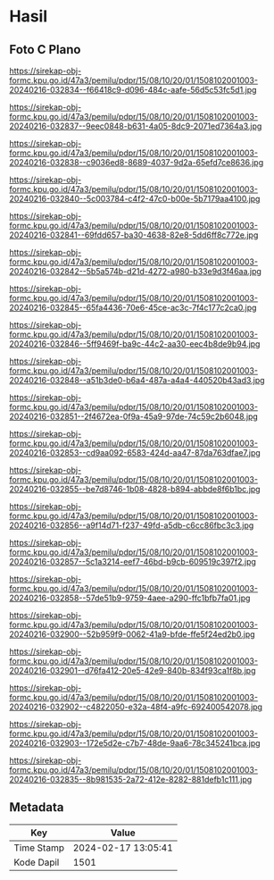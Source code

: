 # Hasil

## Foto C Plano

https://sirekap-obj-formc.kpu.go.id/47a3/pemilu/pdpr/15/08/10/20/01/1508102001003-20240216-032834--f66418c9-d096-484c-aafe-56d5c53fc5d1.jpg

https://sirekap-obj-formc.kpu.go.id/47a3/pemilu/pdpr/15/08/10/20/01/1508102001003-20240216-032837--9eec0848-b631-4a05-8dc9-2071ed7364a3.jpg

https://sirekap-obj-formc.kpu.go.id/47a3/pemilu/pdpr/15/08/10/20/01/1508102001003-20240216-032838--c9036ed8-8689-4037-9d2a-65efd7ce8636.jpg

https://sirekap-obj-formc.kpu.go.id/47a3/pemilu/pdpr/15/08/10/20/01/1508102001003-20240216-032840--5c003784-c4f2-47c0-b00e-5b7179aa4100.jpg

https://sirekap-obj-formc.kpu.go.id/47a3/pemilu/pdpr/15/08/10/20/01/1508102001003-20240216-032841--69fdd657-ba30-4638-82e8-5dd6ff8c772e.jpg

https://sirekap-obj-formc.kpu.go.id/47a3/pemilu/pdpr/15/08/10/20/01/1508102001003-20240216-032842--5b5a574b-d21d-4272-a980-b33e9d3f46aa.jpg

https://sirekap-obj-formc.kpu.go.id/47a3/pemilu/pdpr/15/08/10/20/01/1508102001003-20240216-032845--65fa4436-70e6-45ce-ac3c-7f4c177c2ca0.jpg

https://sirekap-obj-formc.kpu.go.id/47a3/pemilu/pdpr/15/08/10/20/01/1508102001003-20240216-032846--5ff9469f-ba9c-44c2-aa30-eec4b8de9b94.jpg

https://sirekap-obj-formc.kpu.go.id/47a3/pemilu/pdpr/15/08/10/20/01/1508102001003-20240216-032848--a51b3de0-b6a4-487a-a4a4-440520b43ad3.jpg

https://sirekap-obj-formc.kpu.go.id/47a3/pemilu/pdpr/15/08/10/20/01/1508102001003-20240216-032851--2f4672ea-0f9a-45a9-97de-74c59c2b6048.jpg

https://sirekap-obj-formc.kpu.go.id/47a3/pemilu/pdpr/15/08/10/20/01/1508102001003-20240216-032853--cd9aa092-6583-424d-aa47-87da763dfae7.jpg

https://sirekap-obj-formc.kpu.go.id/47a3/pemilu/pdpr/15/08/10/20/01/1508102001003-20240216-032855--be7d8746-1b08-4828-b894-abbde8f6b1bc.jpg

https://sirekap-obj-formc.kpu.go.id/47a3/pemilu/pdpr/15/08/10/20/01/1508102001003-20240216-032856--a9f14d71-f237-49fd-a5db-c6cc86fbc3c3.jpg

https://sirekap-obj-formc.kpu.go.id/47a3/pemilu/pdpr/15/08/10/20/01/1508102001003-20240216-032857--5c1a3214-eef7-46bd-b9cb-609519c397f2.jpg

https://sirekap-obj-formc.kpu.go.id/47a3/pemilu/pdpr/15/08/10/20/01/1508102001003-20240216-032858--57de51b9-9759-4aee-a290-ffc1bfb7fa01.jpg

https://sirekap-obj-formc.kpu.go.id/47a3/pemilu/pdpr/15/08/10/20/01/1508102001003-20240216-032900--52b959f9-0062-41a9-bfde-ffe5f24ed2b0.jpg

https://sirekap-obj-formc.kpu.go.id/47a3/pemilu/pdpr/15/08/10/20/01/1508102001003-20240216-032901--d76fa412-20e5-42e9-840b-834f93ca1f8b.jpg

https://sirekap-obj-formc.kpu.go.id/47a3/pemilu/pdpr/15/08/10/20/01/1508102001003-20240216-032902--c4822050-e32a-48f4-a9fc-692400542078.jpg

https://sirekap-obj-formc.kpu.go.id/47a3/pemilu/pdpr/15/08/10/20/01/1508102001003-20240216-032903--172e5d2e-c7b7-48de-9aa6-78c345241bca.jpg

https://sirekap-obj-formc.kpu.go.id/47a3/pemilu/pdpr/15/08/10/20/01/1508102001003-20240216-032835--8b981535-2a72-412e-8282-881defb1c111.jpg


## Metadata

| Key        | Value               |
| ---------- | ------------------- |
| Time Stamp | 2024-02-17 13:05:41 |
| Kode Dapil | 1501                |



